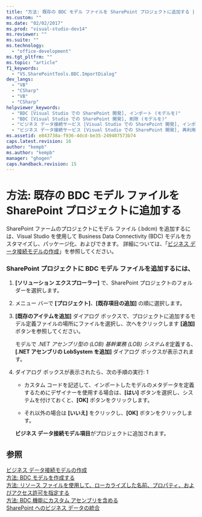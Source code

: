 ```yaml
---
title: "方法: 既存の BDC モデル ファイルを SharePoint プロジェクトに追加する | Microsoft Docs"
ms.custom: ""
ms.date: "02/02/2017"
ms.prod: "visual-studio-dev14"
ms.reviewer: ""
ms.suite: ""
ms.technology: 
  - "office-development"
ms.tgt_pltfrm: ""
ms.topic: "article"
f1_keywords: 
  - "VS.SharePointTools.BDC.ImportDialog"
dev_langs: 
  - "VB"
  - "CSharp"
  - "VB"
  - "CSharp"
helpviewer_keywords: 
  - "BDC [Visual Studio での SharePoint 開発], インポート (モデルを)"
  - "BDC [Visual Studio での SharePoint 開発], 削除 (モデルを)"
  - "ビジネス データ接続サービス [Visual Studio での SharePoint 開発], インポート (モデルを)"
  - "ビジネス データ接続サービス [Visual Studio での SharePoint 開発], 再利用 (モデルを)"
ms.assetid: e843738a-f936-4dcd-be35-249407573b74
caps.latest.revision: 16
author: "kempb"
ms.author: "kempb"
manager: "ghogen"
caps.handback.revision: 15
---
```

# 方法: 既存の BDC モデル ファイルを SharePoint プロジェクトに追加する
  SharePoint ファームのプロジェクトにモデル ファイル \(.bdcm\) を追加するには、Visual Studio を使用して Business Data Connectivity \(BDC\) モデルをカスタマイズし、パッケージ化、およびできます。  詳細については、「[ビジネス データ接続モデルの作成](../sharepoint/creating-a-business-data-connectivity-model.md)」を参照してください。  
  
### SharePoint プロジェクトに BDC モデル ファイルを追加するには、  
  
1.  **\[ソリューション エクスプローラー\]** で、SharePoint プロジェクトのフォルダーを選択します。  
  
2.  メニュー バーで **\[プロジェクト\]**、**\[既存項目の追加\]** の順に選択します。  
  
3.  **\[既存のアイテムを追加\]** ダイアログ ボックスで、プロジェクトに追加するモデル定義ファイルの場所にファイルを選択し、次へをクリックします **\[追加\]** ボタンを参照してください。  
  
     モデルで *.NET アセンブリ型の \(LOB\) 基幹業務 \(LOB\) システムを*定義する、**\[.NET アセンブリの LobSystem を追加\]** ダイアログ ボックスが表示されます。  
  
4.  ダイアログ ボックスが表示されたら、次の手順の実行: 1  
  
    -   カスタム コードを記述して、インポートしたモデルのメタデータを定義するためにデザイナーを使用する場合は、**\[はい\]** ボタンを選択し、システムを付けておくと、**\[OK\]** ボタンをクリックします。  
  
    -   それ以外の場合は **\[いいえ\]** をクリックし、**\[OK\]** ボタンをクリックします。  
  
     **ビジネス データ接続モデル項目**がプロジェクトに追加されます。  
  
## 参照  
 [ビジネス データ接続モデルの作成](../sharepoint/creating-a-business-data-connectivity-model.md)   
 [方法: BDC モデルを作成する](../sharepoint/how-to-create-a-bdc-model.md)   
 [方法: リソース ファイルを使用して、ローカライズした名前、プロパティ、およびアクセス許可を指定する](../sharepoint/how-to-use-a-resource-file-to-specify-localized-names-properties-and-permissions.md)   
 [方法: BDC 機能にカスタム アセンブリを含める](../sharepoint/how-to-include-a-custom-assembly-in-a-bdc-feature.md)   
 [SharePoint へのビジネス データの統合](../sharepoint/integrating-business-data-into-sharepoint.md)  
  
  